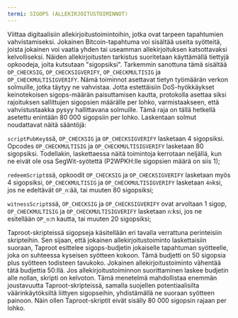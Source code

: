 ```yaml
---
termi: SIGOPS (ALLEKIRJOITUSTOIMINNOT)
---
```


Viittaa digitaalisiin allekirjoitustoimintoihin, jotka ovat tarpeen tapahtumien vahvistamiseksi. Jokainen Bitcoin-tapahtuma voi sisältää useita syötteitä, joista jokainen voi vaatia yhden tai useamman allekirjoituksen katsottavaksi kelvolliseksi. Näiden allekirjoitusten tarkistus suoritetaan käyttämällä tiettyjä opkoodeja, joita kutsutaan "sigopsiksi". Tarkemmin sanottuna tämä sisältää `OP_CHECKSIG`, `OP_CHECKSIGVERIFY`, `OP_CHECKMULTISIG` ja `OP_CHECKMULTISIGVERIFY`. Nämä toiminnot asettavat tietyn työmäärän verkon solmuille, jotka täytyy ne vahvistaa. Jotta estettäisiin DoS-hyökkäykset keinotekoisen sigops-määrän paisuttamisen kautta, protokolla asettaa siksi rajoituksen sallittujen sigopsien määrälle per lohko, varmistaakseen, että vahvistustaakka pysyy hallittavana solmuille. Tämä raja on tällä hetkellä asetettu enintään 80 000 sigopsiin per lohko. Laskentaan solmut noudattavat näitä sääntöjä:

`scriptPubKey`ssä, `OP_CHECKSIG` ja `OP_CHECKSIGVERIFY` lasketaan 4 sigopsiksi. Opcodes `OP_CHECKMULTISIG` ja `OP_CHECKMULTISIGVERIFY` lasketaan 80 sigopsiksi. Todellakin, laskettaessa näitä toimintoja kerrotaan neljällä, kun ne eivät ole osa SegWit-syötettä (P2WPKH:lle sigopsien määrä on siis 1);

`redeemScript`ssä, opkoodit `OP_CHECKSIG` ja `OP_CHECKSIGVERIFY` lasketaan myös 4 sigopsiksi, `OP_CHECKMULTISIG` ja `OP_CHECKMULTISIGVERIFY` lasketaan `4n`ksi, jos ne edeltävät `OP_n`:ää, tai muuten 80 sigopsiksi;

`witnessScript`ssä, `OP_CHECKSIG` ja `OP_CHECKSIGVERIFY` ovat arvoltaan 1 sigop, `OP_CHECKMULTISIG` ja `OP_CHECKMULTISIGVERIFY` lasketaan `n`:ksi, jos ne esitellään `OP_n`:n kautta, tai muuten 20 sigopsiksi;

Taproot-skripteissä sigopseja käsitellään eri tavalla verrattuna perinteisiin skripteihin. Sen sijaan, että jokainen allekirjoitustoiminto laskettaisiin suoraan, Taproot esittelee sigops-budjetin jokaiselle tapahtuman syötteelle, joka on suhteessa kyseisen syötteen kokoon. Tämä budjetti on 50 sigopsia plus syötteen todisteen tavukoko. Jokainen allekirjoitustoiminto vähentää tätä budjettia 50:llä. Jos allekirjoitustoiminnon suorittaminen laskee budjetin alle nollan, skripti on kelvoton. Tämä menetelmä mahdollistaa enemmän joustavuutta Taproot-skripteissä, samalla suojellen potentiaalisilta väärinkäytöksiltä liittyen sigopseihin, yhdistämällä ne suoraan syötteen painoon. Näin ollen Taproot-skriptit eivät sisälly 80 000 sigopsin rajaan per lohko.